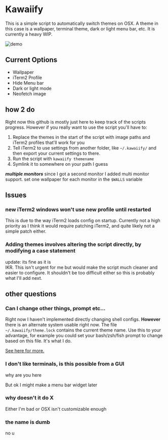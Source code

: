 # Kawaiify

This is a simple script to automatically switch themes on OSX.
A theme in this case is a wallpaper, terminal theme, dark or
light menu bar, etc. It is currently a heavy WIP.

![demo](script-demo.gif)

## Current Options
* Wallpaper
* iTerm2 Profile
* Hide Menu bar
* Dark or light mode
* Neofetch image

## how 2 do
Right now this github is mostly just here to keep track of the scripts progress.
However if you really want to use the script you'll have to:
1. Replace the themes in the start of the script with image paths and iTerm2 profiles 
that'll work for you
2. Tell iTerm2 to use settings from another folder, like `~/.kawaiify/` and then export
your current settings to there.
3. Run the script with `kawaiify themename`
4. Symlink it to somewhere on your path I guess

***multiple monitors***
since I got a second monitor I added multi monitor support. set one wallpaper for each monitor in the `$WALLS` variable

## Issues
### new iTerm2 windows won't use new profile until restarted
This is due to the way iTerm2 loads config on startup. Currently not a high
priority as I think it would require patching iTerm2, and quite likely not a
simple patch either.

### Adding themes involves altering the script directly, by modifying a case statement
update: its fine as it is  
IKR. This isn't urgent for me but would make the script much cleaner and
easier to configure. It shouldn't be too difficult either so this is probably
what I'll add next.

## other questions
### Can I change other things, prompt etc...
Right now I haven't implemented directly changing shell configs. **However** there is an alternate system usable right now. The file `~/.kawaiify/theme.lock` contains the current theme name. Use this to your advantage, for example you could set your bash/zsh/fish prompt to change based on this file. It's what I do.

[See here for more.](theme-lock.md)

### I don't like terminals, is this possible from a GUI
why are you here

But ok I might make a menu bar widget later

### why doesn't it do X
Either I'm bad or OSX isn't customizable enough

### the name is dumb
no u
